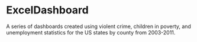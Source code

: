 # ExcelDashboard
A series of dashboards created using violent crime, children in poverty, and unemployment statistics for the US states by county from 2003-2011.
